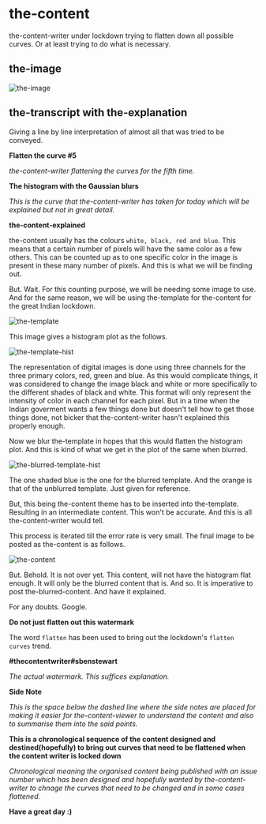 # the-content

the-content-writer under lockdown trying to flatten down all possible curves. Or at least trying to do what is necessary.

## the-image

![the-image](blur.png)

## the-transcript with the-explanation

Giving a line by line interpretation of almost all that was tried to be conveyed.

**Flatten the curve #5**

_the-content-writer flattening the curves for the fifth time._

**The histogram with the Gaussian blurs**

_This is the curve that the-content-writer has taken for today which will be explained but not in great detail._

**the-content-explained**

the-content usually has the colours `white, black, red and blue`. This means that a certain number of pixels will have the same color as a few others. This can be counted up as to one specific color in the image is present in these many number of pixels. And this is what we will be finding out.

But. Wait. For this counting purpose, we will be needing some image to use. And for the same reason, we will be using the-template for the-content for the great Indian lockdown.

![the-template](base.png)

This image gives a histogram plot as the follows.

![the-template-hist](explanation/base_hist.png)

The representation of digital images is done using three channels for the three primary colors, red, green and blue. As this would complicate things, it was considered to change the image black and white or more specifically to the different shades of black and white. This format will only represent the intensity of color in each channel for each pixel. But in a time when the Indian goverment wants a few things done but doesn't tell how to get those things done, not bicker that the-content-writer hasn't explained this properly enough.

Now we blur the-template in hopes that this would flatten the histogram plot. And this is kind of what we get in the plot of the same when blurred.

![the-blurred-template-hist](explanation/blur_hist.png)

The one shaded blue is the one for the blurred template. And the orange is that of the unblurred template. Just given for reference.

But, this being the-content theme has to be inserted into the-template. Resulting in an intermediate content. This won't be accurate. And this is all the-content-writer would tell.

This process is iterated till the error rate is very small. The final image to be posted as the-content is as follows.

![the-content](flatten-the-curve-%235.png)

But. Behold. It is not over yet. This content, will not have the histogram flat enough. It will only be the blurred content that is. And so. It is imperative to post the-blurred-content. And have it explained.

For any doubts. Google.

**Do not just flatten out this watermark**

The word `flatten` has been used to bring out the lockdown's `flatten curves` trend.

**#thecontentwriter#sbenstewart**

_The actual watermark. This suffices explanation._

**Side Note**

_This is the space below the dashed line where the side notes are placed for making it easier for the-content-viewer to understand the content and also to summarise them into the said points._

**This is a chronological sequence of the content designed and destined(hopefully) to bring out curves that need to be flattened when the content writer is locked down**

_Chronological meaning the organised content being published with an issue number which has been designed and hopefully wanted by the-content-writer to chnage the curves that need to be changed and in some cases flattened._

**Have a great day :)**
